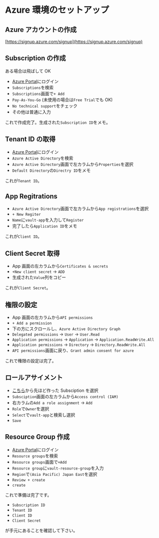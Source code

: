 # Azure 環境のセットアップ

## Azure アカウントの作成

[https://signup.azure.com/signup](https://signup.azure.com/signup)

## Subscription の作成
ある場合は飛ばして OK

* [Azure Portal](https://portal.azure.com/#home)にログイン
* `Subscriptions`を検索
* `Subscriptions`画面で`+ Add`
* `Pay-As-You-Go` (未使用の場合は`Free Trial`でも OK)
* `No technical support`をチェック
* その他は普通に入力

これで作成完了。生成された`Subscription ID`をメモ。

## Tenant ID の取得

* [Azure Portal](https://portal.azure.com/#home)にログイン
* `Azure Active Directory`を検索
* `Azure Active Directory`画面で左カラムから`Properties`を選択
* `Default Directory`の`Directry ID`をメモ

これが`Tenant ID`。

## App Regitrations

* `Azure Active Directory`画面で左カラムから`App registrations`を選択
* `+ New Regiter`
* `Name`に`vault-app`を入力して`Register`
* 完了したら`Application ID`をメモ

これが`Client ID`。

## Client Secret 取得

* App 画面の左カラムから`Certificates & secrets`
* `+New client secret` -> `ADD`
* 生成された`Value`列をコピー

これが`Client Secret`。

## 権限の設定

* App 画面の左カラムから`API permissions`
* `+ Add a permission`
* 下の方にスクロールし、`Azure Active Directory Graph`
* `Delegated permissions` -> `User` -> `User.Read`
* `Application permissions` -> `Application` -> `Application.ReadWrite.All`
* `Application permissions` -> `Directory` -> `Directory.ReadWrite.All`
* `API permissions`画面に戻り、`Grant admin consent for azure`

これで権限の設定は完了。

## ロールアサイメント

* [こちら](https://portal.azure.com/#blade/Microsoft_Azure_Billing/SubscriptionsBlade)から先ほど作った Subsciption を選択
* `Subsciption`画面の左カラムから`Access control (IAM)`
* 右カラムの`Add a role assignment` -> `Add`
* `Role`で`Owner`を選択
* `Select`で`vault-app`と検索し選択
* `Save`

## Resource Group 作成

* [Azure Portal](https://portal.azure.com/#home)にログイン
* `Resource groups`を検索
* `Resource groups`画面で`+Add`
* `Resource group`に`vault-resource-group`を入力
* `Region`で`(Asia Pacific) Japan East`を選択
* `Review + create`
* `create`


これで準備は完了です。

* `Subscription ID`
* `Tenant ID`
* `Client ID`
* `Client Secret`

が手元にあることを確認して下さい。
